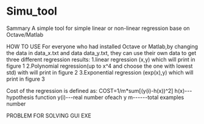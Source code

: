 # Simu_tool
Sammary
A simple tool for simple linear or non-linear regression base on Octave/Matlab

HOW TO USE
For everyone who had installed Octave or Matlab,by changing the data in data_x.txt and data data_y.txt,
they can use their own data to get three different regression results:
  1.linear regression (x,y) which will print in figure 1
  2.Polynomial regression(up to x^4 and choose the one with lowest std) with will print in figure 2
  3.Exponential regression (exp(x),y) which will print in figure 3
  
Cost of the regression is defined as:
   COST=1/m*sum[(y(i)-h(x))^2]
   h(x)---hypothesis function
   y(i)---real number ofeach y
   m------total examples number
   
   
   
PROBLEM FOR SOLVING
GUI
EXE
